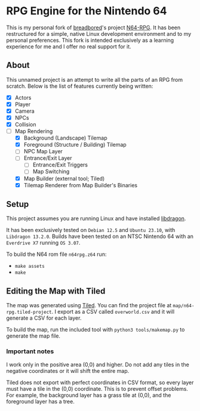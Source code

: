 # RPG Engine for the Nintendo 64

This is my personal fork of [breadbored](https://github.com/breadbored)'s project [N64-RPG](https://github.com/breadbored/N64-RPG). It has been restructured for a simple, native Linux development environment and to my personal preferences. This fork is intended exclusively as a learning experience for me and I offer no real support for it.

## About

This unnamed project is an attempt to write all the parts of an RPG from scratch. Below is the list of features currently being written:

- [x] Actors
- [x] Player
- [x] Camera
- [x] NPCs
- [x] Collision
- [ ] Map Rendering
  - [x] Background (Landscape) Tilemap
  - [x] Foreground (Structure / Building) Tilemap
  - [ ] NPC Map Layer
  - [ ] Entrance/Exit Layer
    - [ ] Entrance/Exit Triggers
    - [ ] Map Switching
  - [x] Map Builder (external tool; Tiled)
  - [x] Tilemap Renderer from Map Builder's Binaries

## Setup

This project assumes you are running Linux and have installed [libdragon](https://github.com/DragonMinded/libdragon).

It has been exclusively tested on `Debian 12.5` and `Ubuntu 23.10`, with `Libdragon 13.2.0`. Builds have been tested on an NTSC Nintendo 64 with an `Everdrive X7` running `OS 3.07`.

To build the N64 rom file `n64rpg.z64` run:

- `make assets`
- `make`

## Editing the Map with Tiled

The map was generated using [Tiled](https://thorbjorn.itch.io/tiled?download). You can find the project file at `map/n64-rpg.tiled-project`. I export as a CSV called `overworld.csv` and it will generate a CSV for each layer.

To build the map, run the included tool with `python3 tools/makemap.py` to generate the map file.

### Important notes

I work only in the positive area (0,0) and higher. Do not add any tiles in the negative coordinates or it will shift the entire map.

Tiled does not export with perfect coordinates in CSV format, so every layer must have a tile in the (0,0) coordinate. This is to prevent offset problems. For example, the background layer has a grass tile at (0,0), and the foreground layer has a tree.
